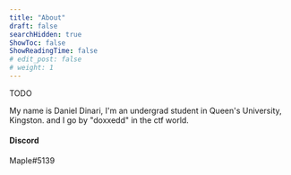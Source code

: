 ```yaml
---
title: "About"
draft: false
searchHidden: true
ShowToc: false
ShowReadingTime: false
# edit_post: false
# weight: 1
---
```

TODO

My name is Daniel Dinari, I'm an undergrad student in Queen's University, Kingston. and I go by "doxxedd" in the ctf world.

#### Discord 
Maple#5139